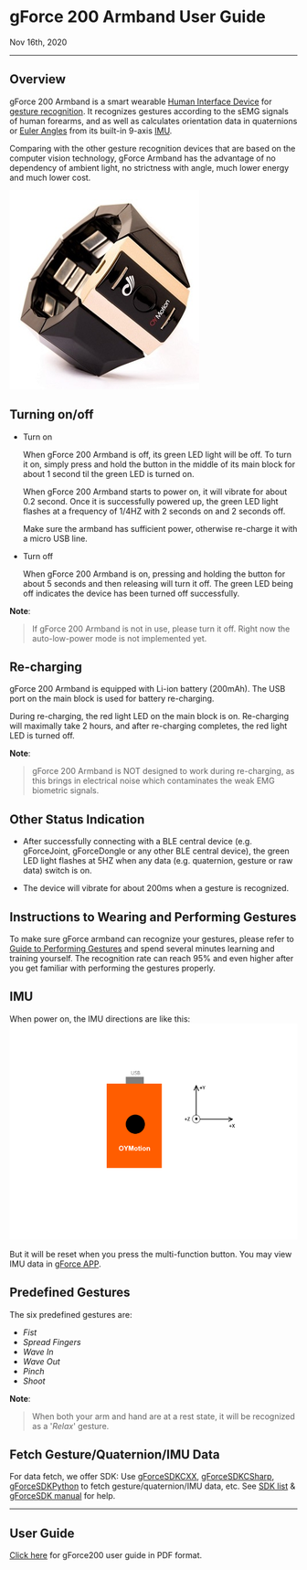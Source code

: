 
# gForce 200 Armband User Guide

Nov 16th, 2020

***

## Overview

gForce 200 Armband is a smart wearable [Human Interface Device][HID] for
[gesture recognition][GestureRecognition]. It recognizes gestures according
to the sEMG signals of human forearms, and as well as calculates orientation
data in quaternions or [Euler Angles][EulerAngles] from its built-in 9-axis
[IMU][IMU].

Comparing with the other gesture recognition devices that are based on
the computer vision technology, gForce Armband has the advantage of no
dependency of ambient light, no strictness with angle, much lower energy
and much lower cost.

![gForce200Armband](./imgs/gForce200Armband.jpg)

## Turning on/off

- Turn on

    When gForce 200 Armband is off, its green LED light will be off. To turn
    it on, simply press and hold the button in the middle of its main block for
    about 1 second til the green LED is turned on.

    When gForce 200 Armband starts to power on, it will vibrate for about 0.2
    second. Once it is successfully powered up, the green LED light flashes
    at a frequency of 1/4HZ with 2 seconds on and 2 seconds off.

    Make sure the armband has sufficient power, otherwise re-charge it with
    a micro USB line.

- Turn off

    When gForce 200 Armband is on, pressing and holding the button for about 5
    seconds and then releasing will turn it off. The green LED being off
    indicates the device has been turned off successfully.

**Note**:
> If gForce 200 Armband is not in use, please turn it off. Right now the
> auto-low-power mode is not implemented yet.

## Re-charging

gForce 200 Armband is equipped with Li-ion battery (200mAh). The USB port on
the main block is used for battery re-charging.

During re-charging, the red light LED on the main block is on. Re-charging will maximally take 2 hours, and after re-charging completes, the red light LED is turned off.

**Note**:
>gForce 200 Armband is NOT designed to work during re-charging, as this brings in
>electrical noise which contaminates the weak EMG biometric signals.

## Other Status Indication

- After successfully connecting with a BLE central device (e.g. gForceJoint,
  gForceDongle or any other BLE central device), the green LED light flashes
  at 5HZ when any data (e.g. quaternion, gesture or raw data) switch is on.

- The device will vibrate for about 200ms when a gesture is recognized.

## Instructions to Wearing and Performing Gestures

To make sure gForce armband can recognize your gestures, please refer to
[Guide to Performing Gestures][GuideToPerformingGestures] and spend several minutes learning and training yourself. The recognition rate can reach 95% and even higher after you get familiar with performing the gestures properly.

## IMU

When power on, the IMU directions are like this:
![IMU](./imgs/IMU.png)

But it will be reset when you press the multi-function button. You may view IMU data in [gForce APP](../APPs/gForceApp.md).

## Predefined Gestures

The six predefined gestures are:

- _Fist_
- _Spread Fingers_
- _Wave In_
- _Wave Out_
- _Pinch_
- _Shoot_

**Note**:
> When both your arm and hand are at a rest state, it will be recognized as a
> '_Relax_' gesture.

## Fetch Gesture/Quaternion/IMU Data

For data fetch, we offer SDK:
Use [gForceSDKCXX](https://github.com/oymotion/gForceSDKCXX), [gForceSDKCSharp](https://github.com/oymotion/gForceSDKCSharp), [gForceSDKPython](https://github.com/oymotion/gForceSDKPython) to fetch gesture/quaternion/IMU data, etc.
See [SDK list](../SDK/SDKList.md) & [gForceSDK manual](../SDK/gForceSDK.md) for help.

***

## User Guide

[Click here](../assets/downloads/gForce-EMG-ARMBAND-User-Guide-202108.pdf) for gForce200 user guide in PDF format.

[HID]: https://en.wikipedia.org/wiki/Human_interface_device
[GestureRecognition]: https://en.wikipedia.org/wiki/Gesture_recognition
[EulerAngles]: https://en.wikipedia.org/wiki/Euler_angles
[IMU]: https://en.wikipedia.org/wiki/Inertial_measurement_unit
[GuideToPerformingGestures]: https://www.youtube.com/watch?v=wBsYJf0wrkk
